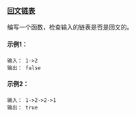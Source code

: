 ### [回文链表](https://leetcode-cn.com/problems/palindrome-linked-list-lcci/)

编写一个函数，检查输入的链表是否是回文的。

#### 示例1：
```
输入： 1->2
输出： false 
```

#### 示例2：
```
输入： 1->2->2->1
输出： true
```